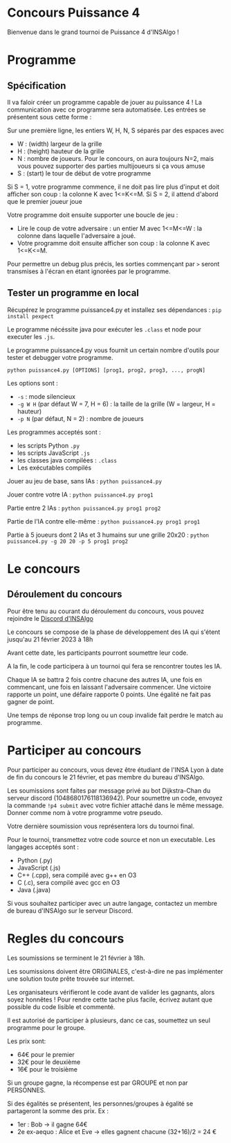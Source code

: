 # Concours Puissance 4

Bienvenue dans le grand tournoi de Puissance 4 d'INSAlgo !

# Programme

## Spécification

Il va faloir créer un programme capable de jouer au puissance 4 !
La communication avec ce programme sera automatisée. Les entrées se présentent sous cette forme :

Sur une première ligne, les entiers W, H, N, S séparés par des espaces avec
 - W : (width) largeur de la grille
 - H : (height) hauteur de la grille
 - N : nombre de joueurs. Pour le concours, on aura toujours N=2, mais vous pouvez supporter des parties multijoueurs si ça vous amuse
 - S : (start) le tour de début de votre programme

Si S = 1, votre programme commence, il ne doit pas lire plus d'input 
et doit afficher son coup : la colonne K avec 1<=K<=M.
Si S = 2, il attend d'abord que le premier joueur joue

Votre programme doit ensuite supporter une boucle de jeu :
 - Lire le coup de votre adversaire : un entier M avec 1<=M<=W : la colonne dans laquelle l'adversaire a joué.
 - Votre programme doit ensuite afficher son coup : la colonne K avec 1<=K<=M.

Pour permettre un debug plus précis, les sorties commençant par `>` seront transmises à l'écran en étant ignorées par le programme.

## Tester un programme en local

Récupérez le programme puissance4.py et installez ses dépendances : `pip install pexpect`

Le programme nécéssite java pour exécuter les `.class` et node pour executer les `.js`.

Le programme puissance4.py vous fournit un certain nombre d'outils pour tester et debugger votre programme.

`python puissance4.py [OPTIONS] [prog1, prog2, prog3, ..., progN]`

Les options sont :
  - `-s` : mode silencieux
  - `-g W H` (par défaut W = 7, H = 6) : la taille de la grille (W = largeur, H = hauteur)
  - `-p N` (par défaut, N = 2) : nombre de joueurs

Les programmes acceptés sont :
 - les scripts Python `.py`
 - les scripts JavaScript `.js`
 - les classes java compilées : `.class`
 - Les exécutables compilés

Jouer au jeu de base, sans IAs :
`python puissance4.py`

Jouer contre votre IA :
`python puissance4.py prog1`

Partie entre 2 IAs :
`python puissance4.py prog1 prog2`

Partie de l'IA contre elle-même :
`python puissance4.py prog1 prog1`

Partie à 5 joueurs dont 2 IAs et 3 humains sur une grille 20x20 :
`python puissance4.py -g 20 20 -p 5 prog1 prog2`

# Le concours

## Déroulement du concours

Pour être tenu au courant du déroulement du concours, vous pouvez rejoindre le [Discord d'INSAlgo](https://discord.gg/fGTkMQetSC)

Le concours se compose de la phase de développement des IA qui s'étent jusqu'au 21 février 2023 à 18h

Avant cette date, les participants pourront soumettre leur code.

A la fin, le code participera à un tournoi qui fera se rencontrer toutes les IA.

Chaque IA se battra 2 fois contre chacune des autres IA, une fois en commencant, une fois en laissant l'adversaire commencer.
Une victoire rapporte un point, une défaire rapporte 0 points. Une égalité ne fait pas gagner de point.

Une temps de réponse trop long ou un coup invalide fait perdre le match au programme.

# Participer au concours

Pour participer au concours, vous devez être étudiant de l'INSA Lyon à date de fin du concours le 21 février, et pas membre du bureau d'INSAlgo.

Les soumissions sont faites par message privé au bot Dijkstra-Chan du serveur discord (1048680176118136942).
Pour soumettre un code, envoyez la commande `!p4 submit` avec votre fichier attaché dans le même message.
Donner comme nom à votre programme votre pseudo.

Votre dernière soumission vous représentera lors du tournoi final.

Pour le tournoi, transmettez votre code source et non un executable.
Les langages acceptés sont :
 - Python (.py)
 - JavaScript (.js)
 - C++ (.cpp), sera compilé avec g++ en O3
 - C (.c), sera compilé avec gcc en O3
 - Java (.java)

Si vous souhaitez participer avec un autre langage, contactez un membre de bureau d'INSAlgo sur le serveur Discord.

# Regles du concours

Les soumissions se terminent le 21 février à 18h.

Les soumissions doivent être ORIGINALES, c'est-à-dire ne pas implémenter une solution toute prête trouvée sur internet.

Les organisateurs vérifieront le code avant de valider les gagnants, alors soyez honnêtes ! Pour rendre cette tache plus facile, écrivez autant que possible du code lisible et commenté.

Il est autorisé de participer à plusieurs, danc ce cas, soumettez un seul programme pour le groupe.

Les prix sont:
 - 64€ pour le premier
 - 32€ pour le deuxième
 - 16€ pour le troisième

Si un groupe gagne, la récompense est par GROUPE et non par PERSONNES.

Si des égalités se présentent, les personnes/groupes à égalité se partageront la somme des prix.
Ex :
  - 1er : Bob -> il gagne 64€
  - 2e ex-aequo : Alice et Eve -> elles gagnent chacune (32+16)/2 = 24 €
